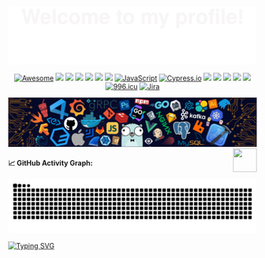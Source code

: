 ![](assets/Bottom_up.svg)


<!--   my-icons -->
<p align="center">
    <!-- <a href="https://gitpod.io/from-referrer/" rel="nofollow">
    <img src="https://camo.githubusercontent.com/6d5cc21f7c63bda76f682cd92905510feedb519f8af7b37b83e732eed068bbdc/68747470733a2f2f696d672e736869656c64732e696f2f62616467652f476974706f642d72656164792d2d746f2d2d636f64652d3930386138353f6c6f676f3d676974706f64" alt="Gitpod ready-to-code" data-canonical-src="https://img.shields.io/badge/Gitpod-ready--to--code-908a85?logo=gitpod" style="max-width: 100%;">
  </a> -->
    <a href="https://github.com/sindresorhus/awesome#readme"><img src="https://awesome.re/badge.svg" alt="Awesome"></a>
    <a href="ChatGPT"><img src=" https://img.shields.io/badge/ChatGPT-8A2BE2"></a>
    <a href="https://github.com/python/cpython"><img src="https://img.shields.io/badge/Python-3.12-FF1493.svg"></a>
    <a href="PyTorch"><img src="http://img.shields.io/badge/-PyTorch-eee?style=flat-square&logo=pytorch&logoColor=EE4C2C"></a>
    <a href="TensorFlow"><img src="http://img.shields.io/badge/-TensorFlow-eee?style=flat-square&logo=tensorflow&logoColor=FF6F00"></a>
    <a href="OpenCV"><img src="https://img.shields.io/badge/-OpenCV-444444?style=flat&logo=OpenCV"></a>
    <a href="PyQt"><img src="https://img.shields.io/badge/-PyQt-004400?style=flat&logo=Qt"></a>
    <a href="https://developer.mozilla.org/"><img src="https://img.shields.io/badge/JavaScript-323330.svg?logo=javascript&logoColor=F7DF1E" alt="JavaScript" /></a>
    <a href="https://www.cypress.io/"><img src="https://img.shields.io/badge/tested%20with-Cypress-04C38E.svg" alt="Cypress.io" /></a>
    <a href="MySQL"><img src="https://img.shields.io/badge/-MySQL-444444?style=flat&logo=MySQL"></a>
    <a href="SQLite"><img src="https://img.shields.io/badge/-SQLite-444444?style=flat&logo=SQLite"></a>
    <a href="https://www.postgresql.org"><img src="https://img.shields.io/badge/-PostgreSQL-336791?style=flat-square&logo=postgresql&logoColor=white"></a>
    <a href="Bash"><img src="https://img.shields.io/badge/-Bash-444444?style=flat&logo=GnuBash"></a>
    <a href="https://www.docker.com/"><img src="https://img.shields.io/badge/-Docker-2496ED?style=flat-square&logo=docker&logoColor=white"></a>
    <a href="https://996.icu"><img src="https://img.shields.io/badge/link-996.icu-red.svg" alt="996.icu" /></a>
    <a href="https://www.atlassian.com/software/jira"><img src="https://img.shields.io/badge/JIRA-0052CC?logo=jira" alt="Jira" /></a>
    <!--  <a href="https://www.cypress.io/" rel="nofollow"><img src="https://camo.githubusercontent.com/16428bf59999e11f6c40a85fd6ac1e6ac7f040065a9107e94647020f3135676b/68747470733a2f2f696d672e736869656c64732e696f2f62616467652f746573746564253230776974682d437970726573732d3034433338452e737667" alt="Cypress.io" data-canonical-src="https://img.shields.io/badge/tested%20with-Cypress-04C38E.svg" style="max-width: 100%;"></a>  -->
    

</p>    
<!--     
  <a href="https://github.com/BEPb/BEPb/stargazers"><img src="https://img.shields.io/github/stars/BEPb/BEPb.svg?logo=github"></a>
    <a href="https://github.com/BEPb/BEPb/network/members"><img src="https://img.shields.io/github/forks/BEPb/BEPb.svg?color=blue&logo=github"></a>
    <img src="https://visitor-badge.laobi.icu/badge?page_id=BEPb.BEPb" alt="visitors"/>    -->


<!--   my-header-img -->
![](./src/header_.png)
<a href="https://www.python.org/"><img src="https://upload.wikimedia.org/wikipedia/commons/c/c3/Python-logo-notext.svg" align="right" height="48" width="48" ></a>


<!--  [![996.icu](https://img.shields.io/badge/link-996.icu-red.svg)](https://996.icu)  -->


#### 📈 GitHub Activity Graph:
<picture>
  <source media="(prefers-color-scheme: dark)" srcset="https://raw.githubusercontent.com/MackDing/MackDing/output/github-contribution-grid-snake-dark.svg" />
  <source media="(prefers-color-scheme: light)" srcset="https://raw.githubusercontent.com/MackDing/MackDing/output/github-contribution-grid-snake.svg" />
  <img alt="github-snake" src="https://raw.githubusercontent.com/MackDing/MackDing/output/github-contribution-grid-snake.svg" />
</picture>


<!--   my-ticker -->    
[![Typing SVG](https://readme-typing-svg.demolab.com?font=Fira+Code&pause=1000&width=435&lines=Welcome+to+the+code+symphony+%F0%9F%8E%B6;every+line+of+code+is+a+rythem+;Hi+there+%F0%9F%91%8B%2C+I+am+Mack+Ding;Welcome+to+My+Profile!+%F0%9F%8E%B5)](https:git.io/typing-svg)



